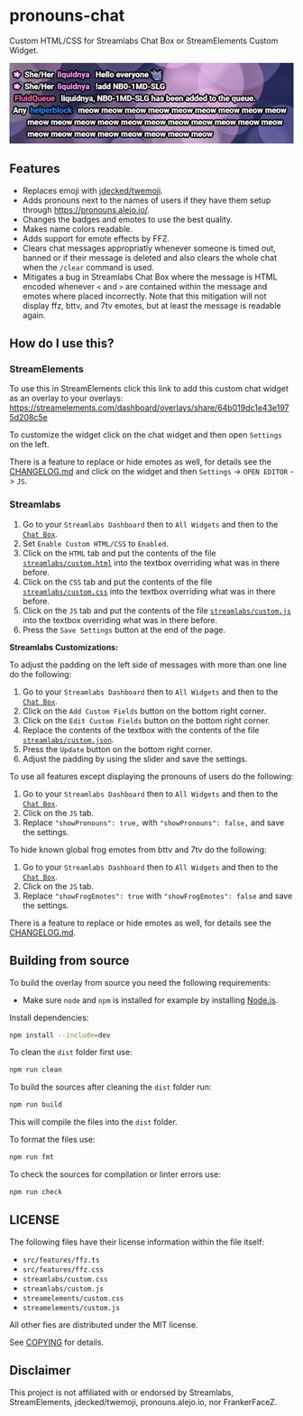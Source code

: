 # pronouns-chat

Custom HTML/CSS for Streamlabs Chat Box or StreamElements Custom Widget.

![A screenshot of the chat overlay containing some messages by different users. Pronouns are displayed to the left of the names for some of the users.](docs/screenshot.png)

## Features

- Replaces emoji with [jdecked/twemoji](https://github.com/jdecked/twemoji).
- Adds pronouns next to the names of users if they have them setup through <https://pronouns.alejo.io/>.
- Changes the badges and emotes to use the best quality.
- Makes name colors readable.
- Adds support for emote effects by FFZ.
- Clears chat messages appropriatly whenever someone is timed out, banned or if their message is deleted and also clears the whole chat when the `/clear` command is used.
- Mitigates a bug in Streamlabs Chat Box where the message is HTML encoded whenever `<` and `>` are contained within the message and emotes where placed incorrectly. Note that this mitigation will not display ffz, bttv, and 7tv emotes, but at least the message is readable again.

## How do I use this?

### StreamElements

To use this in StreamElements click this link to add this custom chat widget as an overlay to your overlays: <https://streamelements.com/dashboard/overlays/share/64b019dc1e43e1975d208c5e>

To customize the widget click on the chat widget and then open `Settings` on the left.

There is a feature to replace or hide emotes as well, for details see the [CHANGELOG.md](CHANGELOG.md) and click on the widget and then `Settings` -> `OPEN EDITOR` -> `JS`.

### Streamlabs

1. Go to your `Streamlabs Dashboard` then to `All Widgets` and then to the [`Chat Box`](https://streamlabs.com/dashboard#/chatbox).
2. Set `Enable Custom HTML/CSS` to `Enabled`.
3. Click on the `HTML` tab and put the contents of the file [`streamlabs/custom.html`](streamlabs/custom.html) into the textbox overriding what was in there before.
4. Click on the `CSS` tab and put the contents of the file [`streamlabs/custom.css`](streamlabs/custom.css) into the textbox overriding what was in there before.
5. Click on the `JS` tab and put the contents of the file [`streamlabs/custom.js`](streamlabs/custom.js) into the textbox overriding what was in there before.
6. Press the `Save Settings` button at the end of the page.

**Streamlabs Customizations:**

To adjust the padding on the left side of messages with more than one line do the following:

1. Go to your `Streamlabs Dashboard` then to `All Widgets` and then to the [`Chat Box`](https://streamlabs.com/dashboard#/chatbox).
2. Click on the `Add Custom Fields` button on the bottom right corner.
3. Click on the `Edit Custom Fields` button on the bottom right corner.
4. Replace the contents of the textbox with the contents of the file [`streamlabs/custom.json`](streamlabs/custom.json).
5. Press the `Update` button on the bottom right corner.
6. Adjust the padding by using the slider and save the settings.

To use all features except displaying the pronouns of users do the following:

1. Go to your `Streamlabs Dashboard` then to `All Widgets` and then to the [`Chat Box`](https://streamlabs.com/dashboard#/chatbox).
2. Click on the `JS` tab.
3. Replace `"showPronouns": true,` with `"showPronouns": false,` and save the settings.

To hide known global frog emotes from bttv and 7tv do the following:

1. Go to your `Streamlabs Dashboard` then to `All Widgets` and then to the [`Chat Box`](https://streamlabs.com/dashboard#/chatbox).
2. Click on the `JS` tab.
3. Replace `"showFrogEmotes": true` with `"showFrogEmotes": false` and save the settings.

There is a feature to replace or hide emotes as well, for details see the [CHANGELOG.md](CHANGELOG.md).

## Building from source

To build the overlay from source you need the following requirements:

- Make sure `node` and `npm` is installed for example by installing [Node.js](https://nodejs.org/en).

Install dependencies:

```sh
npm install --include=dev
```

To clean the `dist` folder first use:

```sh
npm run clean
```

To build the sources after cleaning the `dist` folder run:

```sh
npm run build
```

This will compile the files into the `dist` folder.

To format the files use:

```sh
npm run fmt
```

To check the sources for compilation or linter errors use:

```sh
npm run check
```

## LICENSE

The following files have their license information within the file itself:

- `src/features/ffz.ts`
- `src/features/ffz.css`
- `streamlabs/custom.css`
- `streamlabs/custom.js`
- `streamelements/custom.css`
- `streamelements/custom.js`

All other fies are distributed under the MIT license.

See [COPYING](COPYING) for details.

## Disclaimer

This project is not affiliated with or endorsed by Streamlabs, StreamElements, jdecked/twemoji, pronouns.alejo.io, nor FrankerFaceZ.
